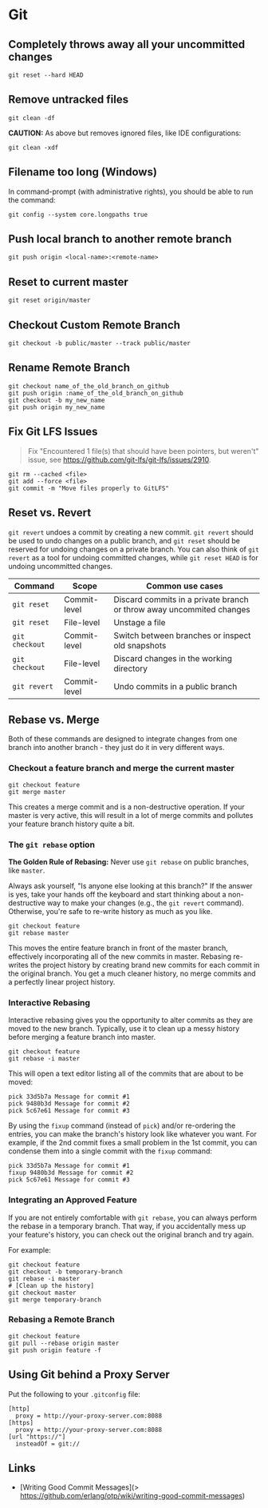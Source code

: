 
# Git

## Completely throws away all your uncommitted changes

```
git reset --hard HEAD
```

## Remove untracked files

```
git clean -df
```

**CAUTION:** As above but removes ignored files, like IDE configurations:

```
git clean -xdf
```

## Filename too long (Windows)

In command-prompt (with administrative rights), you should be able to run the command:

```
git config --system core.longpaths true
```

## Push local branch to another remote branch

```
git push origin <local-name>:<remote-name>
```

## Reset to current master

```
git reset origin/master
```

## Checkout Custom Remote Branch

```
git checkout -b public/master --track public/master
```

## Rename Remote Branch

```
git checkout name_of_the_old_branch_on_github
git push origin :name_of_the_old_branch_on_github
git checkout -b my_new_name
git push origin my_new_name
```

## Fix Git LFS Issues

> Fix "Encountered 1 file(s) that should have been pointers, but weren't" issue, see <https://github.com/git-lfs/git-lfs/issues/2910>.

```
git rm --cached <file>
git add --force <file>
git commit -m "Move files properly to GitLFS"
```

## Reset vs. Revert

`git revert` undoes a commit by creating a new commit.
`git revert` should be used to undo changes on a public branch, and `git reset` should be reserved for undoing changes on a private branch.
You can also think of `git revert` as a tool for undoing committed changes, while `git reset HEAD` is for undoing uncommitted changes.

| Command      | Scope        | Common use cases |
| ------------ | ------------ | ---------------- |
| `git reset` | Commit-level | Discard commits in a private branch or throw away uncommited changes |
| `git reset` | File-level   | Unstage a file |
| `git checkout` | Commit-level | Switch between branches or inspect old snapshots |
| `git checkout` | File-level   | Discard changes in the working directory |
| `git revert` | Commit-level | Undo commits in a public branch |

## Rebase vs. Merge

Both of these commands are designed to integrate changes from one branch into another branch - they just do it in very different ways.

### Checkout a feature branch and merge the current master

```shell
git checkout feature
git merge master
```

This creates a merge commit and is a non-destructive operation.
If your master is very active, this will result in a lot of merge commits and pollutes your feature branch history quite a bit.

### The `git rebase` option

**The Golden Rule of Rebasing:** Never use `git rebase` on public branches, like `master`.

Always ask yourself, "Is anyone else looking at this branch?"
If the answer is yes, take your hands off the keyboard and start thinking about a non-destructive way to make your changes (e.g., the `git revert` command).
Otherwise, you're safe to re-write history as much as you like.

```shell
git checkout feature
git rebase master
```

This moves the entire feature branch in front of the master branch, effectively incorporating all of the new commits in master.
Rebasing re-writes the project history by creating brand new commits for each commit in the original branch.
You get a much cleaner history, no merge commits and a perfectly linear project history.

### Interactive Rebasing

Interactive rebasing gives you the opportunity to alter commits as they are moved to the new branch.
Typically, use it to clean up a messy history before merging a feature branch into master.

```shell
git checkout feature
git rebase -i master
```

This will open a text editor listing all of the commits that are about to be moved:

```
pick 33d5b7a Message for commit #1
pick 9480b3d Message for commit #2
pick 5c67e61 Message for commit #3
```

By using the `fixup` command (instead of `pick`) and/or re-ordering the entries, you can make the branch's history look like whatever you want.
For example, if the 2nd commit fixes a small problem in the 1st commit, you can condense them into a single commit with the `fixup` command:

```
pick 33d5b7a Message for commit #1
fixup 9480b3d Message for commit #2
pick 5c67e61 Message for commit #3
```

### Integrating an Approved Feature

If you are not entirely comfortable with `git rebase`, you can always perform the rebase in a temporary branch.
That way, if you accidentally mess up your feature's history, you can check out the original branch and try again.

For example:

```shell
git checkout feature
git checkout -b temporary-branch
git rebase -i master
# [Clean up the history]
git checkout master
git merge temporary-branch
```

### Rebasing a Remote Branch

```shell
git checkout feature
git pull --rebase origin master
git push origin feature -f
```

## Using Git behind a Proxy Server

Put the following to your `.gitconfig` file:

```shell
[http]
  proxy = http://your-proxy-server.com:8088
[https]
  proxy = http://your-proxy-server.com:8088
[url "https://"]
  insteadOf = git://
```

## Links

- [Writing Good Commit Messages](> https://github.com/erlang/otp/wiki/writing-good-commit-messages)

